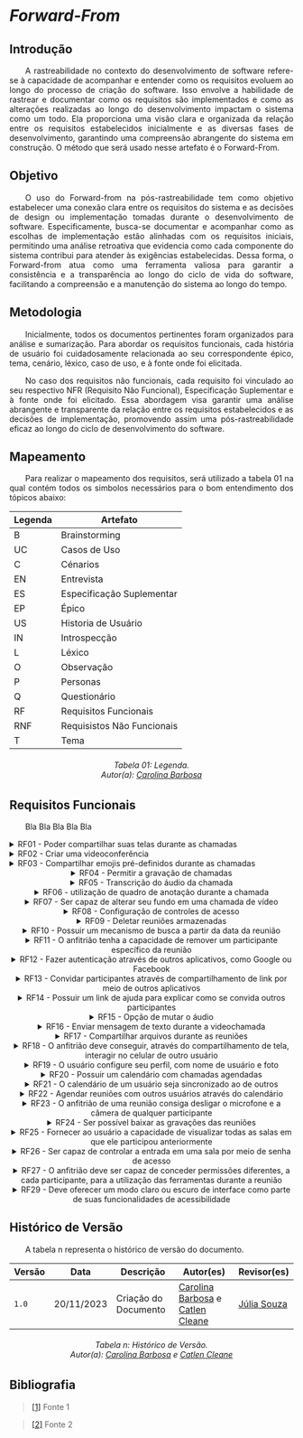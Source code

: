 # ***Forward-From***

## **Introdução**
<p align="justify">
&emsp;&emsp;A rastreabilidade no contexto do desenvolvimento de software refere-se à capacidade de acompanhar e entender como os requisitos evoluem ao longo do processo de criação do software. Isso envolve a habilidade de rastrear e documentar como os requisitos são implementados e como as alterações realizadas ao longo do desenvolvimento impactam o sistema como um todo. Ela proporciona uma visão clara e organizada da relação entre os requisitos estabelecidos inicialmente e as diversas fases de desenvolvimento, garantindo uma compreensão abrangente do sistema em construção. O método que será usado nesse artefato é o Forward-From.
</p>

## **Objetivo**
<p align="justify">
&emsp;&emsp;O uso do Forward-from na pós-rastreabilidade tem como objetivo estabelecer uma conexão clara entre os requisitos do sistema e as decisões de design ou implementação tomadas durante o desenvolvimento de software. Especificamente, busca-se documentar e acompanhar como as escolhas de implementação estão alinhadas com os requisitos iniciais, permitindo uma análise retroativa que evidencia como cada componente do sistema contribui para atender às exigências estabelecidas. Dessa forma, o Forward-from atua como uma ferramenta valiosa para garantir a consistência e a transparência ao longo do ciclo de vida do software, facilitando a compreensão e a manutenção do sistema ao longo do tempo.
</p>

## **Metodologia**
<p align="justify">
&emsp;&emsp;Inicialmente, todos os documentos pertinentes foram organizados para análise e sumarização. Para abordar os requisitos funcionais, cada história de usuário foi cuidadosamente relacionada ao seu correspondente épico, tema, cenário, léxico, caso de uso, e à fonte onde foi elicitada. 
</p>

<p align="justify">
&emsp;&emsp;No caso dos requisitos não funcionais, cada requisito foi vinculado ao seu respectivo NFR (Requisito Não Funcional), Especificação Suplementar e à fonte onde foi elicitado. Essa abordagem visa garantir uma análise abrangente e transparente da relação entre os requisitos estabelecidos e as decisões de implementação, promovendo assim uma pós-rastreabilidade eficaz ao longo do ciclo de desenvolvimento do software.
</p>

## **Mapeamento**
<p align="justify">
&emsp;&emsp;Para realizar o mapeamento dos requisitos, será utilizado a tabela 01 na qual contém todos os simbolos necessários para o bom entendimento dos tópicos abaixo:
</p>

<center>

| Legenda | Artefato                   |
|---------|----------------------------|
| B       | Brainstorming              |
| UC      | Casos de Uso               |
| C       | Cénarios                   |
| EN      | Entrevista                 |
| ES      | Especificação Suplementar  |
| EP      | Épico                      |
| US      | Historia de Usuário        |
| IN       | Introspecção               |
| L       | Léxico                     |
| O       | Observação                 |
| P       | Personas                   |
| Q       | Questionário               |
| RF      | Requisitos Funcionais      |
| RNF     | Requisistos Não Funcionais |
| T       | Tema                       |

</center>

<p align="justify">
<h6 align = "center"> Tabela 01: Legenda.
<br> Autor(a): <a href="https://github.com/CarolinaBarb">Carolina Barbosa</a></h6>
</p>

## **Requisitos Funcionais**
<p align="justify">
&emsp;&emsp;Bla Bla Bla Bla Bla
</p>


<details>
   <summary>RF01 - Poder compartilhar suas telas durante as chamadas</summary>
<table>
    <thead>
      <tr>
        <th>Tópico</th>
        <th>Referência</th>
      </tr>
    </thead>
    <tbody>
      <tr>
        <td>Épico</td>
        <td><a href="https://requisitos-de-software.github.io/2023.2-Jitsi/Modelagem/Agil/backlog/">E02</a></td>
      </tr>
      <tr>
        <td>História de usuário</td>
        <td><a href="https://requisitos-de-software.github.io/2023.2-Jitsi/Modelagem/Agil/historias/">US02</a>
        </td>
      </tr>
      <tr>
        <td>Tema</td>
        <td>Funcionalidades de Comunicação e Colaboração</td>
      </tr>
      <tr>
        <td>Elicitação</td>
        <td><a
            href="https://requisitos-de-software.github.io/2023.2-Jitsi/Elicitacao/tecnicas/introspec%C3%A7%C3%A3o/#requisitos-elicitados/">IN02</a>/<a
            href="https://requisitos-de-software.github.io/2023.2-Jitsi/Elicitacao/tecnicas/brainstorming/">B02</a>/<a
            href="https://requisitos-de-software.github.io/2023.2-Jitsi/Elicitacao/tecnicas/entrevista/">EN01</a>/<a
            href="https://requisitos-de-software.github.io/2023.2-Jitsi/Elicitacao/tecnicas/observacao/">OB07</a></td>
      </tr>
      <tr>
        <td>Léxico</td>
        <td><a href="https://requisitos-de-software.github.io/2023.2-Jitsi/Modelagem/lexico/">L05</a></td>
      </tr>
      <tr>
        <td>Caso de Uso</td>
        <td><a href="https://requisitos-de-software.github.io/2023.2-Jitsi/Modelagem/casosDeUso/">UC01</a></td>
      </tr>
      <tr>
        <td>Cenário</td>
        <td><a href="https://requisitos-de-software.github.io/2023.2-Jitsi/Modelagem/cenarios/">C02</a></td>
      </tr>
    </tbody>
  </table>
  <p>Tabela 02: RF01, Autor(a): <a href="https://github.com/CarolinaBarb">Carolina Barbosa</a> e <a href="https://github.com/catlenc">Catlen Cleane</a></h6>
</center>
</p>

</details>


<details>
   <summary>RF02 - Criar uma videoconferência</summary>
<table>
    <thead>
      <tr>
        <th>Tópico</th>
        <th>Referência</th>
      </tr>
    </thead>
    <tbody>
      <tr>
        <td>Épico</td>
        <td><a href="https://requisitos-de-software.github.io/2023.2-Jitsi/Modelagem/Agil/backlog/">E1</a></td>
      </tr>
      <tr>
        <td>História de usuário</td>
        <td><a href="https://requisitos-de-software.github.io/2023.2-Jitsi/Modelagem/Agil/historias/">US08</a>
        </td>
      </tr>
      <tr>
        <td>Tema</td>
        <td>Funcionalidades de Comunicação e Colaboração</td>
      </tr>
      <tr>
        <td>Elicitação</td>
        <td><a
            href="https://requisitos-de-software.github.io/2023.2-Jitsi/Elicitacao/tecnicas/entrevista/">EN02</a></td>
      </tr>
      <tr>
        <td>Léxico</td>
        <td><a href="https://requisitos-de-software.github.io/2023.2-Jitsi/Modelagem/lexico/">L02</a></td>
      </tr>
      <tr>
        <td>Caso de Uso</td>
        <td><a href="https://requisitos-de-software.github.io/2023.2-Jitsi/Modelagem/casosDeUso/">UC01</a></td>
      </tr>
      <tr>
        <td>Cenário</td>
        <td><a href="https://requisitos-de-software.github.io/2023.2-Jitsi/Modelagem/cenarios/">C08</a></td>
      </tr>
    </tbody>
  </table>
<p>Tabela 03: RF02, Autor(a): <a href="https://github.com/CarolinaBarb">Carolina Barbosa</a> e <a href="https://github.com/catlenc">Catlen Cleane</a></h6>
</center>
</p>

</details>


<details>
   <summary>RF03 - Compartilhar emojis pré-definidos durante as chamadas</summary>
<table>
    <thead>
      <tr>
        <th>Tópico</th>
        <th>Referência</th>
      </tr>
    </thead>
    <tbody>
      <tr>
        <td>Épico</td>
        <td><a href="https://requisitos-de-software.github.io/2023.2-Jitsi/Modelagem/Agil/backlog/">E2</a></td>
      </tr>
      <tr>
        <td>História de usuário</td>
        <td><a href="https://requisitos-de-software.github.io/2023.2-Jitsi/Modelagem/Agil/historias/">US11</a>
        </td>
      </tr>
      <tr>
        <td>Tema</td>
        <td>Funcionalidades de Comunicação e Colaboração</td>
      </tr>
      <tr>
        <td>Elicitação</td>
        <td><a
            href="https://requisitos-de-software.github.io/2023.2-Jitsi/Elicitacao/tecnicas/entrevista/">EN03</a>/<a
            href="https://requisitos-de-software.github.io/2023.2-Jitsi/Elicitacao/tecnicas/observacao/">OB09</a></td>
      </tr>
      <tr>
        <td>Léxico</td>
        <td><a href="https://requisitos-de-software.github.io/2023.2-Jitsi/Modelagem/lexico/">L10</a></td>
      </tr>
      <tr>
        <td>Caso de Uso</td>
        <td><a href="https://requisitos-de-software.github.io/2023.2-Jitsi/Modelagem/casosDeUso/">UC03</a></td>
      </tr>
      <tr>
        <td>Cenário</td>
        <td><a href="https://requisitos-de-software.github.io/2023.2-Jitsi/Modelagem/cenarios/">C06</a></td>
      </tr>
    </tbody>
  </table>
<p>Tabela 04: RF03, Autor(a): <a href="https://github.com/CarolinaBarb">Carolina Barbosa</a> e <a href="https://github.com/catlenc">Catlen Cleane</a></h6>
</center>
</p>

</details>

<center>
<details>
   <summary>RF04 - Permitir a gravação de chamadas</summary>
<table>
    <thead>
      <tr>
        <th>Tópico</th>
        <th>Referência</th>
      </tr>
    </thead>
    <tbody>
      <tr>
        <td>Épico</td>
        <td><a href="https://requisitos-de-software.github.io/2023.2-Jitsi/Modelagem/Agil/backlog/">E1</a></td>
      </tr>
      <tr>
        <td>História de usuário</td>
        <td><a href="https://requisitos-de-software.github.io/2023.2-Jitsi/Modelagem/Agil/historias/">US01</a>
        </td>
      </tr>
      <tr>
        <td>Tema</td>
        <td> Funcionalidades de Comunicação e Colaboração</td>
      </tr>
      <tr>
        <td>Elicitação</td>
        <td><a
            href="https://requisitos-de-software.github.io/2023.2-Jitsi/Elicitacao/tecnicas/introspec%C3%A7%C3%A3o/#requisitos-elicitados/">IN03</a>/<a
            href="https://requisitos-de-software.github.io/2023.2-Jitsi/Elicitacao/tecnicas/brainstorming/">B03</a>/<a
            href="https://requisitos-de-software.github.io/2023.2-Jitsi/Elicitacao/tecnicas/entrevista/">EN04</a>/<a
            href="https://requisitos-de-software.github.io/2023.2-Jitsi/Elicitacao/tecnicas/observacao/">OB05</a></td>
      </tr>
      <tr>
        <td>Léxico</td>
        <td><a href="https://requisitos-de-software.github.io/2023.2-Jitsi/Modelagem/lexico/">L04</a></td>
      </tr>
      <tr>
        <td>Caso de Uso</td>
        <td><a href="https://requisitos-de-software.github.io/2023.2-Jitsi/Modelagem/casosDeUso/">UC02</a></td>
      </tr>
      <tr>
        <td>Cenário</td>
        <td><a href="https://requisitos-de-software.github.io/2023.2-Jitsi/Modelagem/cenarios/">C01</a></td>
      </tr>
    </tbody>
  </table>
</details>
</center>

<center>
<details>
   <summary>RF05 - Transcrição do áudio da chamada</summary>
<table>
    <thead>
      <tr>
        <th>Tópico</th>
        <th>Referência</th>
      </tr>
    </thead>
    <tbody>
      <tr>
        <td>Épico</td>
        <td><a href="https://requisitos-de-software.github.io/2023.2-Jitsi/Modelagem/Agil/backlog/">E1</a></td>
      </tr>
      <tr>
        <td>História de usuário</td>
        <td><a href="https://requisitos-de-software.github.io/2023.2-Jitsi/Modelagem/Agil/historias/">US01</a>
        </td>
      </tr>
      <tr>
        <td>Tema</td>
        <td>Notas</td>
      </tr>
      <tr>
        <td>Elicitação</td>
        <td><a
            href="https://requisitos-de-software.github.io/2023.2-Jitsi/Elicitacao/tecnicas/brainstorming/">B05</a>/<a
            href="https://requisitos-de-software.github.io/2023.2-Jitsi/Elicitacao/tecnicas/entrevista/">EN05</a></td>
      </tr>
      <tr>
        <td>Léxico</td>
        <td><a href="https://requisitos-de-software.github.io/2023.2-Jitsi/Modelagem/lexico/">L06</a></td>
      </tr>
      <tr>
        <td>Caso de Uso</td>
        <td><a href="https://requisitos-de-software.github.io/2023.2-Jitsi/Modelagem/casosDeUso/">UC01</a></td>
      </tr>
      <tr>
        <td>Cenário</td>
        <td><a href="https://requisitos-de-software.github.io/2023.2-Jitsi/Modelagem/cenarios/">C01</a></td>
      </tr>
    </tbody>
  </table>
</details>
</center>

<center>
<details>
   <summary>RF06 -  utilização de quadro de anotação durante a chamada</summary>
<table>
    <thead>
      <tr>
        <th>Tópico</th>
        <th>Referência</th>
      </tr>
    </thead>
    <tbody>
      <tr>
        <td>Épico</td>
        <td><a href="https://requisitos-de-software.github.io/2023.2-Jitsi/Modelagem/Agil/backlog/">E1</a></td>
      </tr>
      <tr>
        <td>História de usuário</td>
        <td><a href="https://requisitos-de-software.github.io/2023.2-Jitsi/Modelagem/Agil/historias/">US01</a>
        </td>
      </tr>
      <tr>
        <td>Tema</td>
        <td>Notas</td>
      </tr>
      <tr>
        <td>Elicitação</td>
        <td><a
            href="https://requisitos-de-software.github.io/2023.2-Jitsi/Elicitacao/tecnicas/introspec%C3%A7%C3%A3o/#requisitos-elicitados/">IN04</a>/<a
            href="https://requisitos-de-software.github.io/2023.2-Jitsi/Elicitacao/tecnicas/brainstorming/">B01</a>/<a
            href="https://requisitos-de-software.github.io/2023.2-Jitsi/Elicitacao/tecnicas/entrevista/">EN06</a></td>
      </tr>
      <tr>
        <td>Léxico</td>
        <td><a href="https://requisitos-de-software.github.io/2023.2-Jitsi/Modelagem/lexico/">L06</a></td>
      </tr>
      <tr>
        <td>Caso de Uso</td>
        <td><a href="https://requisitos-de-software.github.io/2023.2-Jitsi/Modelagem/casosDeUso/">UC01</a></td>
      </tr>
      <tr>
        <td>Cenário</td>
        <td><a href="https://requisitos-de-software.github.io/2023.2-Jitsi/Modelagem/cenarios/">C01</a></td>
      </tr>
    </tbody>
  </table>
</details>
</center>

<center>
<details>
   <summary>RF07 - Ser capaz de alterar seu fundo em uma chamada de vídeo</summary>
<table>
    <thead>
      <tr>
        <th>Tópico</th>
        <th>Referência</th>
      </tr>
    </thead>
    <tbody>
      <tr>
        <td>Épico</td>
        <td><a href="https://requisitos-de-software.github.io/2023.2-Jitsi/Modelagem/Agil/backlog/">E1</a></td>
      </tr>
      <tr>
        <td>História de usuário</td>
        <td><a href="https://requisitos-de-software.github.io/2023.2-Jitsi/Modelagem/Agil/historias/">US01</a>
        </td>
      </tr>
      <tr>
        <td>Tema</td>
        <td>Notas</td>
      </tr>
      <tr>
        <td>Elicitação</td>
        <td><a
            href="https://requisitos-de-software.github.io/2023.2-Jitsi/Elicitacao/tecnicas/brainstorming/">B04</a>/<a
            href="https://requisitos-de-software.github.io/2023.2-Jitsi/Elicitacao/tecnicas/entrevista/">EN07</a></td>
      </tr>
      <tr>
        <td>Léxico</td>
        <td><a href="https://requisitos-de-software.github.io/2023.2-Jitsi/Modelagem/lexico/">L06</a></td>
      </tr>
      <tr>
        <td>Caso de Uso</td>
        <td><a href="https://requisitos-de-software.github.io/2023.2-Jitsi/Modelagem/casosDeUso/">UC01</a></td>
      </tr>
      <tr>
        <td>Cenário</td>
        <td><a href="https://requisitos-de-software.github.io/2023.2-Jitsi/Modelagem/cenarios/">C01</a></td>
      </tr>
    </tbody>
  </table>
</details>
</center>

<center>
<details>
   <summary>RF08 - Configuração de controles de acesso</summary>
<table>
    <thead>
      <tr>
        <th>Tópico</th>
        <th>Referência</th>
      </tr>
    </thead>
    <tbody>
      <tr>
        <td>Épico</td>
        <td><a href="https://requisitos-de-software.github.io/2023.2-Jitsi/Modelagem/Agil/backlog/">E1</a></td>
      </tr>
      <tr>
        <td>História de usuário</td>
        <td><a href="https://requisitos-de-software.github.io/2023.2-Jitsi/Modelagem/Agil/historias/">US01</a>
        </td>
      </tr>
      <tr>
        <td>Tema</td>
        <td>Notas</td>
      </tr>
      <tr>
        <td>Elicitação</td>
        <td><a
            href="https://requisitos-de-software.github.io/2023.2-Jitsi/Elicitacao/tecnicas/introspec%C3%A7%C3%A3o/#requisitos-elicitados/">IN01</a></td>
      </tr>
      <tr>
        <td>Léxico</td>
        <td><a href="https://requisitos-de-software.github.io/2023.2-Jitsi/Modelagem/lexico/">L06</a></td>
      </tr>
      <tr>
        <td>Caso de Uso</td>
        <td><a href="https://requisitos-de-software.github.io/2023.2-Jitsi/Modelagem/casosDeUso/">UC01</a></td>
      </tr>
      <tr>
        <td>Cenário</td>
        <td><a href="https://requisitos-de-software.github.io/2023.2-Jitsi/Modelagem/cenarios/">C01</a></td>
      </tr>
    </tbody>
  </table>
</details>
</center>

<center>
<details>
   <summary>RF09 - Deletar reuniões armazenadas</summary>
<table>
    <thead>
      <tr>
        <th>Tópico</th>
        <th>Referência</th>
      </tr>
    </thead>
    <tbody>
      <tr>
        <td>Épico</td>
        <td><a href="https://requisitos-de-software.github.io/2023.2-Jitsi/Modelagem/Agil/backlog/">E1</a></td>
      </tr>
      <tr>
        <td>História de usuário</td>
        <td><a href="https://requisitos-de-software.github.io/2023.2-Jitsi/Modelagem/Agil/historias/">US01</a>
        </td>
      </tr>
      <tr>
        <td>Tema</td>
        <td>Notas</td>
      </tr>
      <tr>
        <td>Elicitação</td>
        <td><a
            href="https://requisitos-de-software.github.io/2023.2-Jitsi/Elicitacao/tecnicas/introspec%C3%A7%C3%A3o/#requisitos-elicitados/">IN08</a></td>
      </tr>
      <tr>
        <td>Léxico</td>
        <td><a href="https://requisitos-de-software.github.io/2023.2-Jitsi/Modelagem/lexico/">L06</a></td>
      </tr>
      <tr>
        <td>Caso de Uso</td>
        <td><a href="https://requisitos-de-software.github.io/2023.2-Jitsi/Modelagem/casosDeUso/">UC01</a></td>
      </tr>
      <tr>
        <td>Cenário</td>
        <td><a href="https://requisitos-de-software.github.io/2023.2-Jitsi/Modelagem/cenarios/">C01</a></td>
      </tr>
    </tbody>
  </table>
</details>
</center>

<center>
<details>
   <summary>RF10 - Possuir um mecanismo de busca a partir da data da reunião</summary>
<table>
    <thead>
      <tr>
        <th>Tópico</th>
        <th>Referência</th>
      </tr>
    </thead>
    <tbody>
      <tr>
        <td>Épico</td>
        <td><a href="https://requisitos-de-software.github.io/2023.2-Jitsi/Modelagem/Agil/backlog/">E1</a></td>
      </tr>
      <tr>
        <td>História de usuário</td>
        <td><a href="https://requisitos-de-software.github.io/2023.2-Jitsi/Modelagem/Agil/historias/">US01</a>
        </td>
      </tr>
      <tr>
        <td>Tema</td>
        <td>Notas</td>
      </tr>
      <tr>
        <td>Elicitação</td>
        <td><a
            href="https://requisitos-de-software.github.io/2023.2-Jitsi/Elicitacao/tecnicas/introspec%C3%A7%C3%A3o/#requisitos-elicitados/">IN09</a>/<a
            href="https://requisitos-de-software.github.io/2023.2-Jitsi/Elicitacao/tecnicas/brainstorming/">B09</a></td>
      </tr>
      <tr>
        <td>Léxico</td>
        <td><a href="https://requisitos-de-software.github.io/2023.2-Jitsi/Modelagem/lexico/">L06</a></td>
      </tr>
      <tr>
        <td>Caso de Uso</td>
        <td><a href="https://requisitos-de-software.github.io/2023.2-Jitsi/Modelagem/casosDeUso/">UC01</a></td>
      </tr>
      <tr>
        <td>Cenário</td>
        <td><a href="https://requisitos-de-software.github.io/2023.2-Jitsi/Modelagem/cenarios/">C01</a></td>
      </tr>
    </tbody>
  </table>
</details>
</center>

<center>
<details>
   <summary>RF11 - O anfitrião tenha a capacidade de remover um participante específico da reunião</summary>
<table>
    <thead>
      <tr>
        <th>Tópico</th>
        <th>Referência</th>
      </tr>
    </thead>
    <tbody>
      <tr>
        <td>Épico</td>
        <td><a href="https://requisitos-de-software.github.io/2023.2-Jitsi/Modelagem/Agil/backlog/">E1</a></td>
      </tr>
      <tr>
        <td>História de usuário</td>
        <td><a href="https://requisitos-de-software.github.io/2023.2-Jitsi/Modelagem/Agil/historias/">US01</a>
        </td>
      </tr>
      <tr>
        <td>Tema</td>
        <td>Notas</td>
      </tr>
      <tr>
        <td>Elicitação</td>
        <td><a
            href="https://requisitos-de-software.github.io/2023.2-Jitsi/Elicitacao/tecnicas/introspec%C3%A7%C3%A3o/#requisitos-elicitados/">INT13</a>/<a
            href="https://requisitos-de-software.github.io/2023.2-Jitsi/Elicitacao/tecnicas/brainstorming/">B02</a>/<a
            href="https://requisitos-de-software.github.io/2023.2-Jitsi/Elicitacao/tecnicas/entrevista/">EN02</a>/<a
            href="https://requisitos-de-software.github.io/2023.2-Jitsi/Elicitacao/tecnicas/observacao/">OB02</a></td>
      </tr>
      <tr>
        <td>Léxico</td>
        <td><a href="https://requisitos-de-software.github.io/2023.2-Jitsi/Modelagem/lexico/">L06</a></td>
      </tr>
      <tr>
        <td>Caso de Uso</td>
        <td><a href="https://requisitos-de-software.github.io/2023.2-Jitsi/Modelagem/casosDeUso/">UC01</a></td>
      </tr>
      <tr>
        <td>Cenário</td>
        <td><a href="https://requisitos-de-software.github.io/2023.2-Jitsi/Modelagem/cenarios/">C01</a></td>
      </tr>
    </tbody>
  </table>
</details>
</center>

<center>
<details>
   <summary>RF12 - Fazer autenticação através de outros aplicativos, como Google ou Facebook</summary>
<table>
    <thead>
      <tr>
        <th>Tópico</th>
        <th>Referência</th>
      </tr>
    </thead>
    <tbody>
      <tr>
        <td>Épico</td>
        <td><a href="https://requisitos-de-software.github.io/2023.2-Jitsi/Modelagem/Agil/backlog/">E1</a></td>
      </tr>
      <tr>
        <td>História de usuário</td>
        <td><a href="https://requisitos-de-software.github.io/2023.2-Jitsi/Modelagem/Agil/historias/">US01</a>
        </td>
      </tr>
      <tr>
        <td>Tema</td>
        <td>Notas</td>
      </tr>
      <tr>
        <td>Elicitação</td>
        <td><a
            href="https://requisitos-de-software.github.io/2023.2-Jitsi/Elicitacao/tecnicas/introspec%C3%A7%C3%A3o/#requisitos-elicitados/">INT13</a>/<a
            href="https://requisitos-de-software.github.io/2023.2-Jitsi/Elicitacao/tecnicas/brainstorming/">B02</a>/<a
            href="https://requisitos-de-software.github.io/2023.2-Jitsi/Elicitacao/tecnicas/entrevista/">EN02</a>/<a
            href="https://requisitos-de-software.github.io/2023.2-Jitsi/Elicitacao/tecnicas/observacao/">OB02</a></td>
      </tr>
      <tr>
        <td>Léxico</td>
        <td><a href="https://requisitos-de-software.github.io/2023.2-Jitsi/Modelagem/lexico/">L06</a></td>
      </tr>
      <tr>
        <td>Caso de Uso</td>
        <td><a href="https://requisitos-de-software.github.io/2023.2-Jitsi/Modelagem/casosDeUso/">UC01</a></td>
      </tr>
      <tr>
        <td>Cenário</td>
        <td><a href="https://requisitos-de-software.github.io/2023.2-Jitsi/Modelagem/cenarios/">C01</a></td>
      </tr>
    </tbody>
  </table>
</details>
</center>

<center>
<details>
   <summary>RF13 - Convidar participantes através de compartilhamento de link por meio de outros aplicativos</summary>
<table>
    <thead>
      <tr>
        <th>Tópico</th>
        <th>Referência</th>
      </tr>
    </thead>
    <tbody>
      <tr>
        <td>Épico</td>
        <td><a href="https://requisitos-de-software.github.io/2023.2-Jitsi/Modelagem/Agil/backlog/">E1</a></td>
      </tr>
      <tr>
        <td>História de usuário</td>
        <td><a href="https://requisitos-de-software.github.io/2023.2-Jitsi/Modelagem/Agil/historias/">US01</a>
        </td>
      </tr>
      <tr>
        <td>Tema</td>
        <td>Notas</td>
      </tr>
      <tr>
        <td>Elicitação</td>
        <td><a
            href="https://requisitos-de-software.github.io/2023.2-Jitsi/Elicitacao/tecnicas/introspec%C3%A7%C3%A3o/#requisitos-elicitados/">INT13</a>/<a
            href="https://requisitos-de-software.github.io/2023.2-Jitsi/Elicitacao/tecnicas/brainstorming/">B02</a>/<a
            href="https://requisitos-de-software.github.io/2023.2-Jitsi/Elicitacao/tecnicas/entrevista/">EN02</a>/<a
            href="https://requisitos-de-software.github.io/2023.2-Jitsi/Elicitacao/tecnicas/observacao/">OB02</a></td>
      </tr>
      <tr>
        <td>Léxico</td>
        <td><a href="https://requisitos-de-software.github.io/2023.2-Jitsi/Modelagem/lexico/">L06</a></td>
      </tr>
      <tr>
        <td>Caso de Uso</td>
        <td><a href="https://requisitos-de-software.github.io/2023.2-Jitsi/Modelagem/casosDeUso/">UC01</a></td>
      </tr>
      <tr>
        <td>Cenário</td>
        <td><a href="https://requisitos-de-software.github.io/2023.2-Jitsi/Modelagem/cenarios/">C01</a></td>
      </tr>
    </tbody>
  </table>
</details>
</center>

<center>
<details>
   <summary>RF14 - Possuir um link de ajuda para explicar como se convida outros participantes</summary>
<table>
    <thead>
      <tr>
        <th>Tópico</th>
        <th>Referência</th>
      </tr>
    </thead>
    <tbody>
      <tr>
        <td>Épico</td>
        <td><a href="https://requisitos-de-software.github.io/2023.2-Jitsi/Modelagem/Agil/backlog/">E1</a></td>
      </tr>
      <tr>
        <td>História de usuário</td>
        <td><a href="https://requisitos-de-software.github.io/2023.2-Jitsi/Modelagem/Agil/historias/">US01</a>
        </td>
      </tr>
      <tr>
        <td>Tema</td>
        <td>Notas</td>
      </tr>
      <tr>
        <td>Elicitação</td>
        <td><a
            href="https://requisitos-de-software.github.io/2023.2-Jitsi/Elicitacao/tecnicas/introspec%C3%A7%C3%A3o/#requisitos-elicitados/">INT13</a>/<a
            href="https://requisitos-de-software.github.io/2023.2-Jitsi/Elicitacao/tecnicas/brainstorming/">B02</a>/<a
            href="https://requisitos-de-software.github.io/2023.2-Jitsi/Elicitacao/tecnicas/entrevista/">EN02</a>/<a
            href="https://requisitos-de-software.github.io/2023.2-Jitsi/Elicitacao/tecnicas/observacao/">OB02</a></td>
      </tr>
      <tr>
        <td>Léxico</td>
        <td><a href="https://requisitos-de-software.github.io/2023.2-Jitsi/Modelagem/lexico/">L06</a></td>
      </tr>
      <tr>
        <td>Caso de Uso</td>
        <td><a href="https://requisitos-de-software.github.io/2023.2-Jitsi/Modelagem/casosDeUso/">UC01</a></td>
      </tr>
      <tr>
        <td>Cenário</td>
        <td><a href="https://requisitos-de-software.github.io/2023.2-Jitsi/Modelagem/cenarios/">C01</a></td>
      </tr>
    </tbody>
  </table>
</details>
</center>

<center>
<details>
   <summary>RF15 - Opção de mutar o áudio</summary>
<table>
    <thead>
      <tr>
        <th>Tópico</th>
        <th>Referência</th>
      </tr>
    </thead>
    <tbody>
      <tr>
        <td>Épico</td>
        <td><a href="https://requisitos-de-software.github.io/2023.2-Jitsi/Modelagem/Agil/backlog/">E1</a></td>
      </tr>
      <tr>
        <td>História de usuário</td>
        <td><a href="https://requisitos-de-software.github.io/2023.2-Jitsi/Modelagem/Agil/historias/">US01</a>
        </td>
      </tr>
      <tr>
        <td>Tema</td>
        <td>Notas</td>
      </tr>
      <tr>
        <td>Elicitação</td>
        <td><a
            href="https://requisitos-de-software.github.io/2023.2-Jitsi/Elicitacao/tecnicas/introspec%C3%A7%C3%A3o/#requisitos-elicitados/">INT13</a>/<a
            href="https://requisitos-de-software.github.io/2023.2-Jitsi/Elicitacao/tecnicas/brainstorming/">B02</a>/<a
            href="https://requisitos-de-software.github.io/2023.2-Jitsi/Elicitacao/tecnicas/entrevista/">EN02</a>/<a
            href="https://requisitos-de-software.github.io/2023.2-Jitsi/Elicitacao/tecnicas/observacao/">OB02</a></td>
      </tr>
      <tr>
        <td>Léxico</td>
        <td><a href="https://requisitos-de-software.github.io/2023.2-Jitsi/Modelagem/lexico/">L06</a></td>
      </tr>
      <tr>
        <td>Caso de Uso</td>
        <td><a href="https://requisitos-de-software.github.io/2023.2-Jitsi/Modelagem/casosDeUso/">UC01</a></td>
      </tr>
      <tr>
        <td>Cenário</td>
        <td><a href="https://requisitos-de-software.github.io/2023.2-Jitsi/Modelagem/cenarios/">C01</a></td>
      </tr>
    </tbody>
  </table>
</details>
</center>

<center>
<details>
   <summary>RF16 - Enviar mensagem de texto durante a videochamada</summary>
<table>
    <thead>
      <tr>
        <th>Tópico</th>
        <th>Referência</th>
      </tr>
    </thead>
    <tbody>
      <tr>
        <td>Épico</td>
        <td><a href="https://requisitos-de-software.github.io/2023.2-Jitsi/Modelagem/Agil/backlog/">E1</a></td>
      </tr>
      <tr>
        <td>História de usuário</td>
        <td><a href="https://requisitos-de-software.github.io/2023.2-Jitsi/Modelagem/Agil/historias/">US01</a>
        </td>
      </tr>
      <tr>
        <td>Tema</td>
        <td>Notas</td>
      </tr>
      <tr>
        <td>Elicitação</td>
        <td><a
            href="https://requisitos-de-software.github.io/2023.2-Jitsi/Elicitacao/tecnicas/introspec%C3%A7%C3%A3o/#requisitos-elicitados/">INT13</a>/<a
            href="https://requisitos-de-software.github.io/2023.2-Jitsi/Elicitacao/tecnicas/brainstorming/">B02</a>/<a
            href="https://requisitos-de-software.github.io/2023.2-Jitsi/Elicitacao/tecnicas/entrevista/">EN02</a>/<a
            href="https://requisitos-de-software.github.io/2023.2-Jitsi/Elicitacao/tecnicas/observacao/">OB02</a></td>
      </tr>
      <tr>
        <td>Léxico</td>
        <td><a href="https://requisitos-de-software.github.io/2023.2-Jitsi/Modelagem/lexico/">L06</a></td>
      </tr>
      <tr>
        <td>Caso de Uso</td>
        <td><a href="https://requisitos-de-software.github.io/2023.2-Jitsi/Modelagem/casosDeUso/">UC01</a></td>
      </tr>
      <tr>
        <td>Cenário</td>
        <td><a href="https://requisitos-de-software.github.io/2023.2-Jitsi/Modelagem/cenarios/">C01</a></td>
      </tr>
    </tbody>
  </table>
</details>
</center>

<center>
<details>
   <summary>RF17 - Compartilhar arquivos durante as reuniões</summary>
<table>
    <thead>
      <tr>
        <th>Tópico</th>
        <th>Referência</th>
      </tr>
    </thead>
    <tbody>
      <tr>
        <td>Épico</td>
        <td><a href="https://requisitos-de-software.github.io/2023.2-Jitsi/Modelagem/Agil/backlog/">E1</a></td>
      </tr>
      <tr>
        <td>História de usuário</td>
        <td><a href="https://requisitos-de-software.github.io/2023.2-Jitsi/Modelagem/Agil/historias/">US01</a>
        </td>
      </tr>
      <tr>
        <td>Tema</td>
        <td>Notas</td>
      </tr>
      <tr>
        <td>Elicitação</td>
        <td><a
            href="https://requisitos-de-software.github.io/2023.2-Jitsi/Elicitacao/tecnicas/introspec%C3%A7%C3%A3o/#requisitos-elicitados/">INT13</a>/<a
            href="https://requisitos-de-software.github.io/2023.2-Jitsi/Elicitacao/tecnicas/brainstorming/">B02</a>/<a
            href="https://requisitos-de-software.github.io/2023.2-Jitsi/Elicitacao/tecnicas/entrevista/">EN02</a>/<a
            href="https://requisitos-de-software.github.io/2023.2-Jitsi/Elicitacao/tecnicas/observacao/">OB02</a></td>
      </tr>
      <tr>
        <td>Léxico</td>
        <td><a href="https://requisitos-de-software.github.io/2023.2-Jitsi/Modelagem/lexico/">L06</a></td>
      </tr>
      <tr>
        <td>Caso de Uso</td>
        <td><a href="https://requisitos-de-software.github.io/2023.2-Jitsi/Modelagem/casosDeUso/">UC01</a></td>
      </tr>
      <tr>
        <td>Cenário</td>
        <td><a href="https://requisitos-de-software.github.io/2023.2-Jitsi/Modelagem/cenarios/">C01</a></td>
      </tr>
    </tbody>
  </table>
</details>
</center>

<center>
<details>
   <summary>RF18 - O anfitrião deve conseguir, através do compartilhamento de tela, interagir no celular de outro usuário</summary>
<table>
    <thead>
      <tr>
        <th>Tópico</th>
        <th>Referência</th>
      </tr>
    </thead>
    <tbody>
      <tr>
        <td>Épico</td>
        <td><a href="https://requisitos-de-software.github.io/2023.2-Jitsi/Modelagem/Agil/backlog/">E1</a></td>
      </tr>
      <tr>
        <td>História de usuário</td>
        <td><a href="https://requisitos-de-software.github.io/2023.2-Jitsi/Modelagem/Agil/historias/">US01</a>
        </td>
      </tr>
      <tr>
        <td>Tema</td>
        <td>Notas</td>
      </tr>
      <tr>
        <td>Elicitação</td>
        <td><a
            href="https://requisitos-de-software.github.io/2023.2-Jitsi/Elicitacao/tecnicas/introspec%C3%A7%C3%A3o/#requisitos-elicitados/">INT13</a>/<a
            href="https://requisitos-de-software.github.io/2023.2-Jitsi/Elicitacao/tecnicas/brainstorming/">B02</a>/<a
            href="https://requisitos-de-software.github.io/2023.2-Jitsi/Elicitacao/tecnicas/entrevista/">EN02</a>/<a
            href="https://requisitos-de-software.github.io/2023.2-Jitsi/Elicitacao/tecnicas/observacao/">OB02</a></td>
      </tr>
      <tr>
        <td>Léxico</td>
        <td><a href="https://requisitos-de-software.github.io/2023.2-Jitsi/Modelagem/lexico/">L06</a></td>
      </tr>
      <tr>
        <td>Caso de Uso</td>
        <td><a href="https://requisitos-de-software.github.io/2023.2-Jitsi/Modelagem/casosDeUso/">UC01</a></td>
      </tr>
      <tr>
        <td>Cenário</td>
        <td><a href="https://requisitos-de-software.github.io/2023.2-Jitsi/Modelagem/cenarios/">C01</a></td>
      </tr>
    </tbody>
  </table>
</details>
</center>

<center>
<details>
   <summary>RF19 - O usuário configure seu perfil, com nome de usuário e foto</summary>
<table>
    <thead>
      <tr>
        <th>Tópico</th>
        <th>Referência</th>
      </tr>
    </thead>
    <tbody>
      <tr>
        <td>Épico</td>
        <td><a href="https://requisitos-de-software.github.io/2023.2-Jitsi/Modelagem/Agil/backlog/">E1</a></td>
      </tr>
      <tr>
        <td>História de usuário</td>
        <td><a href="https://requisitos-de-software.github.io/2023.2-Jitsi/Modelagem/Agil/historias/">US01</a>
        </td>
      </tr>
      <tr>
        <td>Tema</td>
        <td>Notas</td>
      </tr>
      <tr>
        <td>Elicitação</td>
        <td><a
            href="https://requisitos-de-software.github.io/2023.2-Jitsi/Elicitacao/tecnicas/introspec%C3%A7%C3%A3o/#requisitos-elicitados/">INT13</a>/<a
            href="https://requisitos-de-software.github.io/2023.2-Jitsi/Elicitacao/tecnicas/brainstorming/">B02</a>/<a
            href="https://requisitos-de-software.github.io/2023.2-Jitsi/Elicitacao/tecnicas/entrevista/">EN02</a>/<a
            href="https://requisitos-de-software.github.io/2023.2-Jitsi/Elicitacao/tecnicas/observacao/">OB02</a></td>
      </tr>
      <tr>
        <td>Léxico</td>
        <td><a href="https://requisitos-de-software.github.io/2023.2-Jitsi/Modelagem/lexico/">L06</a></td>
      </tr>
      <tr>
        <td>Caso de Uso</td>
        <td><a href="https://requisitos-de-software.github.io/2023.2-Jitsi/Modelagem/casosDeUso/">UC01</a></td>
      </tr>
      <tr>
        <td>Cenário</td>
        <td><a href="https://requisitos-de-software.github.io/2023.2-Jitsi/Modelagem/cenarios/">C01</a></td>
      </tr>
    </tbody>
  </table>
</details>
</center>

<center>
<details>
   <summary>RF20 - Possuir um calendário com chamadas agendadas</summary>
<table>
    <thead>
      <tr>
        <th>Tópico</th>
        <th>Referência</th>
      </tr>
    </thead>
    <tbody>
      <tr>
        <td>Épico</td>
        <td><a href="https://requisitos-de-software.github.io/2023.2-Jitsi/Modelagem/Agil/backlog/">E1</a></td>
      </tr>
      <tr>
        <td>História de usuário</td>
        <td><a href="https://requisitos-de-software.github.io/2023.2-Jitsi/Modelagem/Agil/historias/">US01</a>
        </td>
      </tr>
      <tr>
        <td>Tema</td>
        <td>Notas</td>
      </tr>
      <tr>
        <td>Elicitação</td>
        <td><a
            href="https://requisitos-de-software.github.io/2023.2-Jitsi/Elicitacao/tecnicas/introspec%C3%A7%C3%A3o/#requisitos-elicitados/">INT13</a>/<a
            href="https://requisitos-de-software.github.io/2023.2-Jitsi/Elicitacao/tecnicas/brainstorming/">B02</a>/<a
            href="https://requisitos-de-software.github.io/2023.2-Jitsi/Elicitacao/tecnicas/entrevista/">EN02</a>/<a
            href="https://requisitos-de-software.github.io/2023.2-Jitsi/Elicitacao/tecnicas/observacao/">OB02</a></td>
      </tr>
      <tr>
        <td>Léxico</td>
        <td><a href="https://requisitos-de-software.github.io/2023.2-Jitsi/Modelagem/lexico/">L06</a></td>
      </tr>
      <tr>
        <td>Caso de Uso</td>
        <td><a href="https://requisitos-de-software.github.io/2023.2-Jitsi/Modelagem/casosDeUso/">UC01</a></td>
      </tr>
      <tr>
        <td>Cenário</td>
        <td><a href="https://requisitos-de-software.github.io/2023.2-Jitsi/Modelagem/cenarios/">C01</a></td>
      </tr>
    </tbody>
  </table>
</details>
</center>

<center>
<details>
   <summary>RF21 - O calendário de um usuário seja sincronizado ao de outros</summary>
<table>
    <thead>
      <tr>
        <th>Tópico</th>
        <th>Referência</th>
      </tr>
    </thead>
    <tbody>
      <tr>
        <td>Épico</td>
        <td><a href="https://requisitos-de-software.github.io/2023.2-Jitsi/Modelagem/Agil/backlog/">E1</a></td>
      </tr>
      <tr>
        <td>História de usuário</td>
        <td><a href="https://requisitos-de-software.github.io/2023.2-Jitsi/Modelagem/Agil/historias/">US01</a>
        </td>
      </tr>
      <tr>
        <td>Tema</td>
        <td>Notas</td>
      </tr>
      <tr>
        <td>Elicitação</td>
        <td><a
            href="https://requisitos-de-software.github.io/2023.2-Jitsi/Elicitacao/tecnicas/introspec%C3%A7%C3%A3o/#requisitos-elicitados/">INT13</a>/<a
            href="https://requisitos-de-software.github.io/2023.2-Jitsi/Elicitacao/tecnicas/brainstorming/">B02</a>/<a
            href="https://requisitos-de-software.github.io/2023.2-Jitsi/Elicitacao/tecnicas/entrevista/">EN02</a>/<a
            href="https://requisitos-de-software.github.io/2023.2-Jitsi/Elicitacao/tecnicas/observacao/">OB02</a></td>
      </tr>
      <tr>
        <td>Léxico</td>
        <td><a href="https://requisitos-de-software.github.io/2023.2-Jitsi/Modelagem/lexico/">L06</a></td>
      </tr>
      <tr>
        <td>Caso de Uso</td>
        <td><a href="https://requisitos-de-software.github.io/2023.2-Jitsi/Modelagem/casosDeUso/">UC01</a></td>
      </tr>
      <tr>
        <td>Cenário</td>
        <td><a href="https://requisitos-de-software.github.io/2023.2-Jitsi/Modelagem/cenarios/">C01</a></td>
      </tr>
    </tbody>
  </table>
</details>
</center>

<center>
<details>
   <summary>RF22 - Agendar reuniões com outros usuários através do calendário</summary>
<table>
    <thead>
      <tr>
        <th>Tópico</th>
        <th>Referência</th>
      </tr>
    </thead>
    <tbody>
      <tr>
        <td>Épico</td>
        <td><a href="https://requisitos-de-software.github.io/2023.2-Jitsi/Modelagem/Agil/backlog/">E1</a></td>
      </tr>
      <tr>
        <td>História de usuário</td>
        <td><a href="https://requisitos-de-software.github.io/2023.2-Jitsi/Modelagem/Agil/historias/">US01</a>
        </td>
      </tr>
      <tr>
        <td>Tema</td>
        <td>Notas</td>
      </tr>
      <tr>
        <td>Elicitação</td>
        <td><a
            href="https://requisitos-de-software.github.io/2023.2-Jitsi/Elicitacao/tecnicas/introspec%C3%A7%C3%A3o/#requisitos-elicitados/">INT13</a>/<a
            href="https://requisitos-de-software.github.io/2023.2-Jitsi/Elicitacao/tecnicas/brainstorming/">B02</a>/<a
            href="https://requisitos-de-software.github.io/2023.2-Jitsi/Elicitacao/tecnicas/entrevista/">EN02</a>/<a
            href="https://requisitos-de-software.github.io/2023.2-Jitsi/Elicitacao/tecnicas/observacao/">OB02</a></td>
      </tr>
      <tr>
        <td>Léxico</td>
        <td><a href="https://requisitos-de-software.github.io/2023.2-Jitsi/Modelagem/lexico/">L06</a></td>
      </tr>
      <tr>
        <td>Caso de Uso</td>
        <td><a href="https://requisitos-de-software.github.io/2023.2-Jitsi/Modelagem/casosDeUso/">UC01</a></td>
      </tr>
      <tr>
        <td>Cenário</td>
        <td><a href="https://requisitos-de-software.github.io/2023.2-Jitsi/Modelagem/cenarios/">C01</a></td>
      </tr>
    </tbody>
  </table>
</details>
</center>

<center>
<details>
   <summary>RF23 - O anfitrião de uma reunião consiga desligar o microfone e a câmera de qualquer participante</summary>
<table>
    <thead>
      <tr>
        <th>Tópico</th>
        <th>Referência</th>
      </tr>
    </thead>
    <tbody>
      <tr>
        <td>Épico</td>
        <td><a href="https://requisitos-de-software.github.io/2023.2-Jitsi/Modelagem/Agil/backlog/">E1</a></td>
      </tr>
      <tr>
        <td>História de usuário</td>
        <td><a href="https://requisitos-de-software.github.io/2023.2-Jitsi/Modelagem/Agil/historias/">US01</a>
        </td>
      </tr>
      <tr>
        <td>Tema</td>
        <td>Notas</td>
      </tr>
      <tr>
        <td>Elicitação</td>
        <td><a
            href="https://requisitos-de-software.github.io/2023.2-Jitsi/Elicitacao/tecnicas/introspec%C3%A7%C3%A3o/#requisitos-elicitados/">INT13</a>/<a
            href="https://requisitos-de-software.github.io/2023.2-Jitsi/Elicitacao/tecnicas/brainstorming/">B02</a>/<a
            href="https://requisitos-de-software.github.io/2023.2-Jitsi/Elicitacao/tecnicas/entrevista/">EN02</a>/<a
            href="https://requisitos-de-software.github.io/2023.2-Jitsi/Elicitacao/tecnicas/observacao/">OB02</a></td>
      </tr>
      <tr>
        <td>Léxico</td>
        <td><a href="https://requisitos-de-software.github.io/2023.2-Jitsi/Modelagem/lexico/">L06</a></td>
      </tr>
      <tr>
        <td>Caso de Uso</td>
        <td><a href="https://requisitos-de-software.github.io/2023.2-Jitsi/Modelagem/casosDeUso/">UC01</a></td>
      </tr>
      <tr>
        <td>Cenário</td>
        <td><a href="https://requisitos-de-software.github.io/2023.2-Jitsi/Modelagem/cenarios/">C01</a></td>
      </tr>
    </tbody>
  </table>
</details>
</center>

<center>
<details>
   <summary>RF24 - Ser possível baixar as gravações das reuniões</summary>
<table>
    <thead>
      <tr>
        <th>Tópico</th>
        <th>Referência</th>
      </tr>
    </thead>
    <tbody>
      <tr>
        <td>Épico</td>
        <td><a href="https://requisitos-de-software.github.io/2023.2-Jitsi/Modelagem/Agil/backlog/">E1</a></td>
      </tr>
      <tr>
        <td>História de usuário</td>
        <td><a href="https://requisitos-de-software.github.io/2023.2-Jitsi/Modelagem/Agil/historias/">US01</a>
        </td>
      </tr>
      <tr>
        <td>Tema</td>
        <td>Notas</td>
      </tr>
      <tr>
        <td>Elicitação</td>
        <td><a
            href="https://requisitos-de-software.github.io/2023.2-Jitsi/Elicitacao/tecnicas/introspec%C3%A7%C3%A3o/#requisitos-elicitados/">INT13</a>/<a
            href="https://requisitos-de-software.github.io/2023.2-Jitsi/Elicitacao/tecnicas/brainstorming/">B02</a>/<a
            href="https://requisitos-de-software.github.io/2023.2-Jitsi/Elicitacao/tecnicas/entrevista/">EN02</a>/<a
            href="https://requisitos-de-software.github.io/2023.2-Jitsi/Elicitacao/tecnicas/observacao/">OB02</a></td>
      </tr>
      <tr>
        <td>Léxico</td>
        <td><a href="https://requisitos-de-software.github.io/2023.2-Jitsi/Modelagem/lexico/">L06</a></td>
      </tr>
      <tr>
        <td>Caso de Uso</td>
        <td><a href="https://requisitos-de-software.github.io/2023.2-Jitsi/Modelagem/casosDeUso/">UC01</a></td>
      </tr>
      <tr>
        <td>Cenário</td>
        <td><a href="https://requisitos-de-software.github.io/2023.2-Jitsi/Modelagem/cenarios/">C01</a></td>
      </tr>
    </tbody>
  </table>
</details>
</center>

<center>
<details>
   <summary>RF25 - Fornecer ao usuário a capacidade de visualizar todas as salas em que ele participou anteriormente</summary>
<table>
    <thead>
      <tr>
        <th>Tópico</th>
        <th>Referência</th>
      </tr>
    </thead>
    <tbody>
      <tr>
        <td>Épico</td>
        <td><a href="https://requisitos-de-software.github.io/2023.2-Jitsi/Modelagem/Agil/backlog/">E1</a></td>
      </tr>
      <tr>
        <td>História de usuário</td>
        <td><a href="https://requisitos-de-software.github.io/2023.2-Jitsi/Modelagem/Agil/historias/">US01</a>
        </td>
      </tr>
      <tr>
        <td>Tema</td>
        <td>Notas</td>
      </tr>
      <tr>
        <td>Elicitação</td>
        <td><a
            href="https://requisitos-de-software.github.io/2023.2-Jitsi/Elicitacao/tecnicas/introspec%C3%A7%C3%A3o/#requisitos-elicitados/">INT13</a>/<a
            href="https://requisitos-de-software.github.io/2023.2-Jitsi/Elicitacao/tecnicas/brainstorming/">B02</a>/<a
            href="https://requisitos-de-software.github.io/2023.2-Jitsi/Elicitacao/tecnicas/entrevista/">EN02</a>/<a
            href="https://requisitos-de-software.github.io/2023.2-Jitsi/Elicitacao/tecnicas/observacao/">OB02</a></td>
      </tr>
      <tr>
        <td>Léxico</td>
        <td><a href="https://requisitos-de-software.github.io/2023.2-Jitsi/Modelagem/lexico/">L06</a></td>
      </tr>
      <tr>
        <td>Caso de Uso</td>
        <td><a href="https://requisitos-de-software.github.io/2023.2-Jitsi/Modelagem/casosDeUso/">UC01</a></td>
      </tr>
      <tr>
        <td>Cenário</td>
        <td><a href="https://requisitos-de-software.github.io/2023.2-Jitsi/Modelagem/cenarios/">C01</a></td>
      </tr>
    </tbody>
  </table>
</details>
</center>

<center>
<details>
   <summary>RF26 - Ser capaz de controlar a entrada em uma sala por meio de senha de acesso</summary>
<table>
    <thead>
      <tr>
        <th>Tópico</th>
        <th>Referência</th>
      </tr>
    </thead>
    <tbody>
      <tr>
        <td>Épico</td>
        <td><a href="https://requisitos-de-software.github.io/2023.2-Jitsi/Modelagem/Agil/backlog/">E1</a></td>
      </tr>
      <tr>
        <td>História de usuário</td>
        <td><a href="https://requisitos-de-software.github.io/2023.2-Jitsi/Modelagem/Agil/historias/">US01</a>
        </td>
      </tr>
      <tr>
        <td>Tema</td>
        <td>Notas</td>
      </tr>
      <tr>
        <td>Elicitação</td>
        <td><a
            href="https://requisitos-de-software.github.io/2023.2-Jitsi/Elicitacao/tecnicas/introspec%C3%A7%C3%A3o/#requisitos-elicitados/">INT13</a>/<a
            href="https://requisitos-de-software.github.io/2023.2-Jitsi/Elicitacao/tecnicas/brainstorming/">B02</a>/<a
            href="https://requisitos-de-software.github.io/2023.2-Jitsi/Elicitacao/tecnicas/entrevista/">EN02</a>/<a
            href="https://requisitos-de-software.github.io/2023.2-Jitsi/Elicitacao/tecnicas/observacao/">OB02</a></td>
      </tr>
      <tr>
        <td>Léxico</td>
        <td><a href="https://requisitos-de-software.github.io/2023.2-Jitsi/Modelagem/lexico/">L06</a></td>
      </tr>
      <tr>
        <td>Caso de Uso</td>
        <td><a href="https://requisitos-de-software.github.io/2023.2-Jitsi/Modelagem/casosDeUso/">UC01</a></td>
      </tr>
      <tr>
        <td>Cenário</td>
        <td><a href="https://requisitos-de-software.github.io/2023.2-Jitsi/Modelagem/cenarios/">C01</a></td>
      </tr>
    </tbody>
  </table>
</details>
</center>

<center>
<details>
   <summary>RF27 - O anfitrião deve ser capaz de conceder permissões diferentes, a cada participante, para a utilização das ferramentas durante a reunião</summary>
<table>
    <thead>
      <tr>
        <th>Tópico</th>
        <th>Referência</th>
      </tr>
    </thead>
    <tbody>
      <tr>
        <td>Épico</td>
        <td><a href="https://requisitos-de-software.github.io/2023.2-Jitsi/Modelagem/Agil/backlog/">E1</a></td>
      </tr>
      <tr>
        <td>História de usuário</td>
        <td><a href="https://requisitos-de-software.github.io/2023.2-Jitsi/Modelagem/Agil/historias/">US01</a>
        </td>
      </tr>
      <tr>
        <td>Tema</td>
        <td>Notas</td>
      </tr>
      <tr>
        <td>Elicitação</td>
        <td><a
            href="https://requisitos-de-software.github.io/2023.2-Jitsi/Elicitacao/tecnicas/introspec%C3%A7%C3%A3o/#requisitos-elicitados/">INT13</a>/<a
            href="https://requisitos-de-software.github.io/2023.2-Jitsi/Elicitacao/tecnicas/brainstorming/">B02</a>/<a
            href="https://requisitos-de-software.github.io/2023.2-Jitsi/Elicitacao/tecnicas/entrevista/">EN02</a>/<a
            href="https://requisitos-de-software.github.io/2023.2-Jitsi/Elicitacao/tecnicas/observacao/">OB02</a></td>
      </tr>
      <tr>
        <td>Léxico</td>
        <td><a href="https://requisitos-de-software.github.io/2023.2-Jitsi/Modelagem/lexico/">L06</a></td>
      </tr>
      <tr>
        <td>Caso de Uso</td>
        <td><a href="https://requisitos-de-software.github.io/2023.2-Jitsi/Modelagem/casosDeUso/">UC01</a></td>
      </tr>
      <tr>
        <td>Cenário</td>
        <td><a href="https://requisitos-de-software.github.io/2023.2-Jitsi/Modelagem/cenarios/">C01</a></td>
      </tr>
    </tbody>
  </table>
</details>
</center>

<center>
<details>
   <summary>RF29 - Deve oferecer um modo claro ou escuro de interface como parte de suas funcionalidades de acessibilidade</summary>
<table>
    <thead>
      <tr>
        <th>Tópico</th>
        <th>Referência</th>
      </tr>
    </thead>
    <tbody>
      <tr>
        <td>Épico</td>
        <td><a href="https://requisitos-de-software.github.io/2023.2-Jitsi/Modelagem/Agil/backlog/">E1</a></td>
      </tr>
      <tr>
        <td>História de usuário</td>
        <td><a href="https://requisitos-de-software.github.io/2023.2-Jitsi/Modelagem/Agil/historias/">US01</a>
        </td>
      </tr>
      <tr>
        <td>Tema</td>
        <td>Notas</td>
      </tr>
      <tr>
        <td>Elicitação</td>
        <td><a
            href="https://requisitos-de-software.github.io/2023.2-Jitsi/Elicitacao/tecnicas/introspec%C3%A7%C3%A3o/#requisitos-elicitados/">INT13</a>/<a
            href="https://requisitos-de-software.github.io/2023.2-Jitsi/Elicitacao/tecnicas/brainstorming/">B02</a>/<a
            href="https://requisitos-de-software.github.io/2023.2-Jitsi/Elicitacao/tecnicas/entrevista/">EN02</a>/<a
            href="https://requisitos-de-software.github.io/2023.2-Jitsi/Elicitacao/tecnicas/observacao/">OB02</a></td>
      </tr>
      <tr>
        <td>Léxico</td>
        <td><a href="https://requisitos-de-software.github.io/2023.2-Jitsi/Modelagem/lexico/">L06</a></td>
      </tr>
      <tr>
        <td>Caso de Uso</td>
        <td><a href="https://requisitos-de-software.github.io/2023.2-Jitsi/Modelagem/casosDeUso/">UC01</a></td>
      </tr>
      <tr>
        <td>Cenário</td>
        <td><a href="https://requisitos-de-software.github.io/2023.2-Jitsi/Modelagem/cenarios/">C01</a></td>
      </tr>
    </tbody>
  </table>
</details>
</center>


## **Histórico de Versão**
<p align="justify">
&emsp;&emsp;A tabela n representa o histórico de versão do documento.
</p>

| Versão | Data | Descrição | Autor(es) | Revisor(es) |
| ------ | ---- | --------- | --------- | ---------- |
| `1.0`  | 20/11/2023 | Criação do Documento | [Carolina Barbosa](https://github.com/CarolinaBarb) e [Catlen Cleane](https://github.com/catlenc) |[Júlia Souza](https://github.com/JuliaSSouza) |
<h6 align="center"> Tabela n: Histórico de Versão.
<br> Autor(a): <a href="https://github.com/CarolinaBarb">Carolina Barbosa</a> e <a href="https://github.com/catlenc">Catlen Cleane</a></h6>
</center>

## **Bibliografia**
> <a href="https://Link_da_fonte">[1]</a> Fonte 1

> <a href="https://Link_da_fonte">[2]</a> Fonte 2